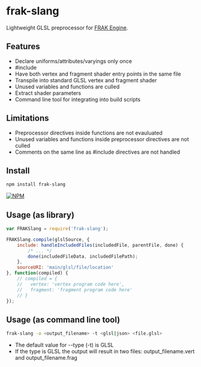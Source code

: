 # frak-slang
Lightweight GLSL preprocessor for [FRAK Engine](https://github.com/lammas/frak).


## Features

* Declare uniforms/attributes/varyings only once
* &#35;include
* Have both vertex and fragment shader entry points in the same file
* Transpile into standard GLSL vertex and fragment shader
* Unused variables and functions are culled
* Extract shader parameters
* Command line tool for integrating into build scripts

## Limitations

* Preprocessor directives inside functions are not evauluated
* Unused variables and functions inside preprocessor directives are not culled
* Comments on the same line as #include directives are not handled

## Install

```sh
npm install frak-slang
```

[![NPM](https://nodei.co/npm/frak-slang.png?downloads=true&downloadRank=true&stars=true)](https://nodei.co/npm/frak-slang/)


## Usage (as library)

```javascript
var FRAKSlang = require('frak-slang');

FRAKSlang.compile(glslSource, {
    include: handleIncludedFiles(includedFile, parentFile, done) {
        /* ... */
        done(includedFileData, includedFilePath);
    },
    sourceURI: 'main/glsl/file/location'
}, function(compiled) {
    // compiled = {
    //   vertex: 'vertex program code here',
    //   fragment: 'fragment program code here'
    // }
});
```

## Usage (as command line tool)

```sh
frak-slang -o <output_filename> -t <glsl|json> <file.glsl>
```

* The default value for --type (-t) is GLSL
* If the type is GLSL the output will result in two files: output_filename.vert and output_filename.frag
